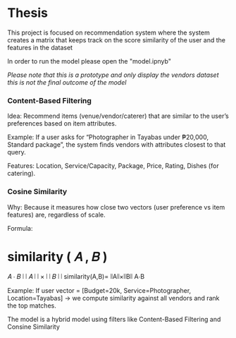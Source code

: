 # Thesis

This project is focused on recommendation system where the system creates a matrix that keeps track on the score similarity of the user and the features in the dataset

In order to run the model please open the "model.ipnyb"

*Please note that this is a prototype and only display the vendors dataset this is not the final outcome of the model*


### Content-Based Filtering

Idea: Recommend items (venue/vendor/caterer) that are similar to the user’s preferences based on item attributes.

Example: If a user asks for “Photographer in Tayabas under ₱20,000, Standard package”, the system finds vendors with attributes closest to that query.

Features: Location, Service/Capacity, Package, Price, Rating, Dishes (for catering).

### Cosine Similarity

Why: Because it measures how close two vectors (user preference vs item features) are, regardless of scale.

Formula:

similarity
(
𝐴
,
𝐵
)
=
𝐴
⋅
𝐵
∣
∣
𝐴
∣
∣
×
∣
∣
𝐵
∣
∣
similarity(A,B)=
∣∣A∣∣×∣∣B∣∣
A⋅B
	​


Example: If user vector = [Budget=20k, Service=Photographer, Location=Tayabas] → we compute similarity against all vendors and rank the top matches.

The model is a hybrid model using filters like Content-Based Filtering and Consine Similarity
